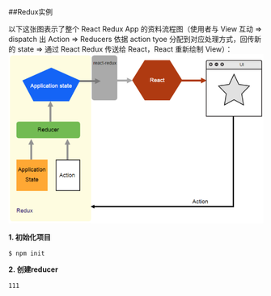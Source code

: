 ##Redux实例

以下这张图表示了整个 React Redux App 的资料流程图（使用者与 View 互动 => dispatch 出 Action => Reducers 依据 action tyoe 分配到对应处理方式，回传新的 state => 通过 React Redux 传送给 React，React 重新绘制 View）：
![](/assets/5.8.1-1.png)


**1. 初始化项目**
```
$ npm init
```

**2. 创建reducer**
```
111
```